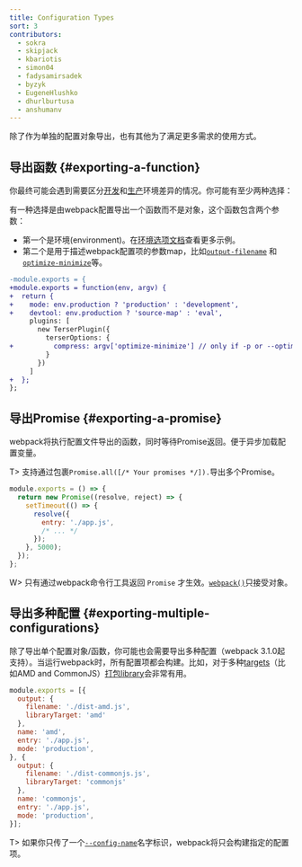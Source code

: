 ```yaml
---
title: Configuration Types
sort: 3
contributors:
  - sokra
  - skipjack
  - kbariotis
  - simon04
  - fadysamirsadek
  - byzyk
  - EugeneHlushko
  - dhurlburtusa
  - anshumanv
---
```


除了作为单独的配置对象导出，也有其他为了满足更多需求的使用方式。


## 导出函数 {#exporting-a-function}

你最终可能会遇到需要区分[开发](/guides/development)和[生产](/guides/production)环境差异的情况。你可能有至少两种选择：

有一种选择是由webpack配置导出一个函数而不是对象，这个函数包含两个参数：
- 第一个是环境(environment)。在[环境选项文档](/api/cli/#environment-options)查看更多示例。
- 第二个是用于描述webpack配置项的参数map，比如[`output-filename`](/api/cli/#output-options) 和 [`optimize-minimize`](/api/cli/#optimize-options)等。

```diff
-module.exports = {
+module.exports = function(env, argv) {
+  return {
+    mode: env.production ? 'production' : 'development',
+    devtool: env.production ? 'source-map' : 'eval',
     plugins: [
       new TerserPlugin({
         terserOptions: {
+          compress: argv['optimize-minimize'] // only if -p or --optimize-minimize were passed
         }
       })
     ]
+  };
};
```


## 导出Promise {#exporting-a-promise}

webpack将执行配置文件导出的函数，同时等待Promise返回。便于异步加载配置变量。

T> 支持通过包裹`Promise.all([/* Your promises */]).`导出多个Promise。

```js
module.exports = () => {
  return new Promise((resolve, reject) => {
    setTimeout(() => {
      resolve({
        entry: './app.js',
        /* ... */
      });
    }, 5000);
  });
};
```

W> 只有通过webpack命令行工具返回 `Promise` 才生效。[`webpack()`](/api/node/#webpack)只接受对象。


## 导出多种配置 {#exporting-multiple-configurations}


除了导出单个配置对象/函数，你可能也会需要导出多种配置（webpack 3.1.0起支持）。当运行webpack时，所有配置项都会构建。比如，对于多种[targets](/configuration/output/#outputlibrarytarget)（比如AMD and CommonJS）[打包library](/guides/author-libraries)会非常有用。

```js
module.exports = [{
  output: {
    filename: './dist-amd.js',
    libraryTarget: 'amd'
  },
  name: 'amd',
  entry: './app.js',
  mode: 'production',
}, {
  output: {
    filename: './dist-commonjs.js',
    libraryTarget: 'commonjs'
  },
  name: 'commonjs',
  entry: './app.js',
  mode: 'production',
}];
```

T> 如果你只传了一个[`--config-name`](/api/cli/#configuration-options)名字标识，webpack将只会构建指定的配置项。
